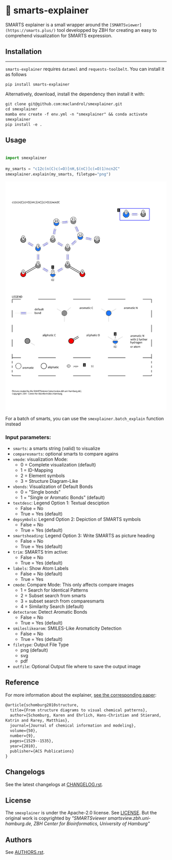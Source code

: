 # 👀 smarts-explainer

SMARTS explainer is a small wrapper around the `[SMARTSviewer](https://smarts.plus/)` tool developped by ZBH for creating an easy to comprehend visualization for SMARTS expression.

## Installation
---

`smarts-explainer` requires `datamol` and `requests-toolbelt`. You can install it as follows
```shell
pip install smarts-explainer
```

Alternatively, download, install the dependency then install it with:

```shell
git clone git@github.com:maclandrol/smexplainer.git
cd smexplainer
mamba env create -f env.yml -n "smexplainer" && conda activate smexplainer
pip install -e . 
```
## Usage

```python

import smexplainer

my_smarts = "c12c(n(C)c(=O)[nH,$(nC)]c(=O)1)ncn2C"
smexplainer.explain(my_smarts, filetype="png")
```
![output.svg](./assets/output.svg)

For a batch of smarts, you can use the `smexplainer.batch_explain` function instead


### Input parameters:

- `smarts`: a smarts string (valid) to visualize
- `comparesmarts`: optional smarts to compare agains
- `vmode`: 	visualization Mode: 
  - 0 = Complete visualization (default)
  - 1 = ID-Mapping
  - 2 = Element symbols
  - 3 = Structure Diagram-Like
- `vbonds`: Visualization of Default Bonds
  - 0 = "Single bonds"
  - 1 = "Single or Aromatic Bonds" (default)
- `textdesc`: Legend Option 1: Textual desciption
  - False = No
  - True = Yes (default)
- `depsymbols`: Legend Option 2: Depiction of SMARTS symbols
  - False = No
  - True = Yes (default)
- `smartsheading`: Legend Option 3: Write SMARTS as picture heading
  - False = No
  - True = Yes (default)
- `trim`: SMARTS trim active:
  - False = No
  - True = Yes (default)
- `labels`: Show Atom Labels
  - False = No (default)
  - True = Yes
- `cmode`: Compare Mode: This only affects compare images
  - 1 = Search for Identical Patterns
  - 2 = Subset search from smarts
  - 3 = subset search from comparesmarts
  - 4 = Similarity Search (default)
- `detectarom`: Detect Aromatic Bonds
  - False = No
  - True = Yes (default)
- `smileslikearom`: SMILES-Like Aromaticity Detection
  - False = No
  - True = Yes (default)
- `filetype`: Output File Type
  - png (default)
  - svg
  - pdf
- `outfile`: Optional Output file where to save the output image


## Reference
For more information about the explainer, [see the corresponding paper](https://pubs.acs.org/doi/abs/10.1021/ci100209a):

```
@article{schomburg2010structure,
  title={From structure diagrams to visual chemical patterns},
  author={Schomburg, Karen and Ehrlich, Hans-Christian and Stierand, Katrin and Rarey, Matthias},
  journal={Journal of chemical information and modeling},
  volume={50},
  number={9},
  pages={1529--1535},
  year={2010},
  publisher={ACS Publications}
}
```

## Changelogs

See the latest changelogs at [CHANGELOG.rst](./CHANGELOG.rst).

## License

The `smexplainer` is under the Apache-2.0 license. See [LICENSE](LICENSE). But the original work is copyrighted by *"SMARTSviewer smartsview.zbh.uni-hamburg.de, ZBH Center for Bioinformatics, University of Hamburg"*

## Authors

See [AUTHORS.rst](./AUTHORS.rst).
